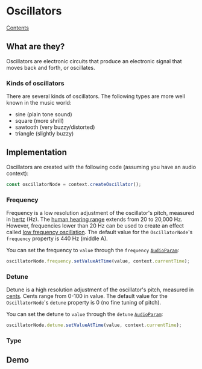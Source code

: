 # Oscillators

[Contents](./)

## What are they?

Oscillators are electronic circuits that produce an electronic signal that moves back and forth, or oscillates.

### Kinds of oscillators

There are several kinds of oscillators.  The following types are more well known in the music world:

- sine (plain tone sound)
- square (more shrill)
- sawtooth (very buzzy/distorted)
- triangle (slightly buzzy)

## Implementation

Oscillators are created with the following code (assuming you have an audio context):

```javascript
const oscillatorNode = context.createOscillator();
```

### Frequency

Frequency is a low resolution adjustment of the oscillator's pitch, measured in [hertz](https://en.wikipedia.org/wiki/Hertz) (Hz).  The [human hearing range](https://en.wikipedia.org/wiki/Hearing_range#Humans) extends from 20 to 20,000 Hz.  However, frequencies lower than 20 Hz can be used to create an effect called [low frequency oscillation](https://en.wikipedia.org/wiki/Low-frequency_oscillation). The default value for the `OscillatorNode`'s `frequency` property is 440 Hz (middle A).

You can set the frequency to `value` through the `frequency` [`AudioParam`](./audio-params):

```javascript
oscillatorNode.frequency.setValueAtTime(value, context.currentTime);
```

### Detune

Detune is a high resolution adjustment of the oscillator's pitch, measured in [cents][1].  Cents range from 0-100 in value.  The default value for the `OscillatorNode`'s `detune` property is 0 (no fine tuning of pitch).

[1]: https://en.wikipedia.org/wiki/Cent_(music)

You can set the detune to `value` through the `detune` [`AudioParam`](./audio-params):

```javascript
oscillatorNode.detune.setValueAtTime(value, context.currentTime);
```

### Type

## Demo

<demo-snippet>
    <template>
        <div>
            <button onclick="startTone()">Start</button>
            <button onclick="endTone()">Stop</button>
        </div>
        <div>
            <button onclick="changeTo('sine')">Sine</button>
            <button onclick="changeTo('square')">Square</button>
            <button onclick="changeTo('sawtooth')">Sawtooth</button>
            <button onclick="changeTo('triangle')">Triangle</button>
        </div>
        <div>
            Frequency: <span id="frequency-value">440</span> <input type="range" min="0" max="20000" value="440" oninput="changeFrequency(value)">
        </div>
        <div>
            Detune: <span id="detune-value">0</span> <input type="range" min="-100" max="100" value="0" oninput="changeDetune(value)">
        </div>
        <script>
            const context = new AudioContext();
            let oscillatorNode;
            const startTone = function() {
                if(oscillatorNode) endTone();
                oscillatorNode = context.createOscillator();
                oscillatorNode.connect(context.destination);
                oscillatorNode.start();
            }
            const endTone = function() {
                oscillatorNode.stop();
            }
            const changeTo = function(type) {
                oscillatorNode.type = type;
            }
            const changeFrequency = function(frequency) {
                oscillatorNode.frequency.setValueAtTime(frequency, context.currentTime);
            }
            const changeDetune = function(detune) {
                oscillatorNode.detune.setValueAtTime(detune, context.currentTime);
            }
        </script>
    </template>
</demo-snippet>